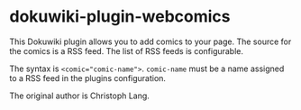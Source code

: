 # dokuwiki-plugin-webcomics
This Dokuwiki plugin allows you to add comics to your page. The source for the comics is a RSS feed. The list of RSS feeds is configurable.

The syntax is ```<comic="comic-name">```. ```comic-name``` must be a name assigned to a RSS feed in the plugins configuration.

The original author is Christoph Lang.
